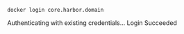 

```
docker login core.harbor.domain

```
Authenticating with existing credentials...
Login Succeeded

```

